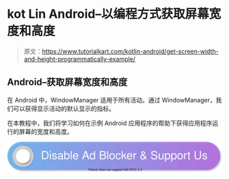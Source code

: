# kot Lin Android–以编程方式获取屏幕宽度和高度

> 原文：<https://www.tutorialkart.com/kotlin-android/get-screen-width-and-height-programmatically-example/>

## Android–获取屏幕宽度和高度

在 Android 中，WindowManager 适用于所有活动。通过 WindowManager，我们可以获得显示活动的默认显示的指标。

在本教程中，我们将学习如何在示例 Android 应用程序的帮助下获得应用程序运行的屏幕的宽度和高度。

[![](img/925da31b32d6bc3827932f6c8afb11bb.png)](https://www.tutorialkart.com/)
